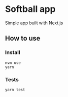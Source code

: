 # Softball app

Simple app built with Next.js

## How to use

### Install
```
nvm use
yarn
```

### Tests
`yarn test`
